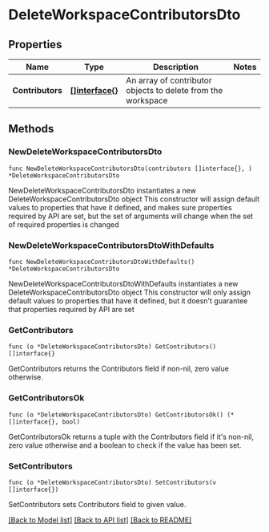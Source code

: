 # DeleteWorkspaceContributorsDto

## Properties

Name | Type | Description | Notes
------------ | ------------- | ------------- | -------------
**Contributors** | [**[]interface{}**](Array.md) | An array of contributor objects to delete from the workspace | 

## Methods

### NewDeleteWorkspaceContributorsDto

`func NewDeleteWorkspaceContributorsDto(contributors []interface{}, ) *DeleteWorkspaceContributorsDto`

NewDeleteWorkspaceContributorsDto instantiates a new DeleteWorkspaceContributorsDto object
This constructor will assign default values to properties that have it defined,
and makes sure properties required by API are set, but the set of arguments
will change when the set of required properties is changed

### NewDeleteWorkspaceContributorsDtoWithDefaults

`func NewDeleteWorkspaceContributorsDtoWithDefaults() *DeleteWorkspaceContributorsDto`

NewDeleteWorkspaceContributorsDtoWithDefaults instantiates a new DeleteWorkspaceContributorsDto object
This constructor will only assign default values to properties that have it defined,
but it doesn't guarantee that properties required by API are set

### GetContributors

`func (o *DeleteWorkspaceContributorsDto) GetContributors() []interface{}`

GetContributors returns the Contributors field if non-nil, zero value otherwise.

### GetContributorsOk

`func (o *DeleteWorkspaceContributorsDto) GetContributorsOk() (*[]interface{}, bool)`

GetContributorsOk returns a tuple with the Contributors field if it's non-nil, zero value otherwise
and a boolean to check if the value has been set.

### SetContributors

`func (o *DeleteWorkspaceContributorsDto) SetContributors(v []interface{})`

SetContributors sets Contributors field to given value.



[[Back to Model list]](../README.md#documentation-for-models) [[Back to API list]](../README.md#documentation-for-api-endpoints) [[Back to README]](../README.md)


